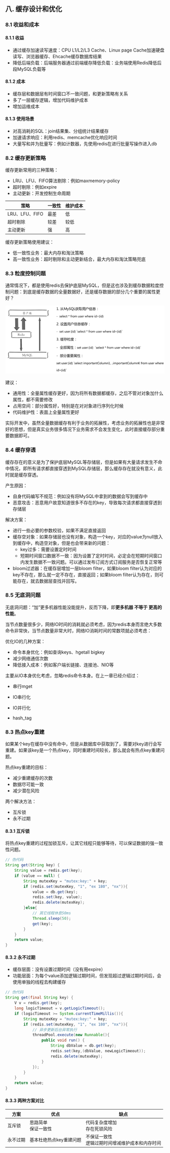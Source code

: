 ## 八. 缓存设计和优化

### 8.1 收益和成本

#### 8.1.1 收益

- 通过缓存加速读写速度：CPU L1/L2/L3 Cache、Linux page Cache加速硬盘读写、浏览器缓存、Ehcache缓存数据库结果
- 降低后端负载：后端服务器通过前端缓存降低负载：业务端使用Redis降低后段MySQL负载等

#### 8.1.2 成本

- 缓存层和数据层有时间窗口不一致问题，和更新策略有关系
- 多了一层缓存逻辑，增加代码维护成本
- 增加运维成本

#### 8.1.3 使用场景

- 对高消耗的SQL：join结果集、分组统计结果缓存
- 加速请求响应：利用redis、memcache优化响应时间
- 大量写和并为批量写：例如计数器，先使用redis在进行批量写操作进入db

### 8.2 缓存更新策略

缓存更新常用的三种策略：

- LRU、LFU、FIFO算法剔除：例如maxmemory-policy
- 超时剔除：例如expire
- 主动更新：开发控制生命周期

| 策略           | 一致性 | 维护成本 |
| -------------- | ------ | -------- |
| LRU、LFU、FIFO | 最差   | 低       |
| 超时剔除       | 较差   | 较低     |
| 主动更新       | 强     | 高       |

缓存更新策略使用建议：

- 低一致性业务：最大内存和淘汰策略
- 高一致性业务：超时剔除和主动更新结合，最大内存和淘汰策略兜底



### 8.3 粒度控制问题

通常情况下，都是使用redis去保护底层MySQL，但是这也涉及到缓存数据粒度控制问题：到底是缓存数据的全量数据好，还是缓存数据的部分几个重要的属性更好？

<img src="./pics/粒度控制问题.png" style="zoom:75%;" />

建议：

- 通用性：全量属性缓存更好，因为将所有数据都缓存，之后不管对对象加什么属性，都不需要修改
- 占用空间：部分属性好，特别是在对对象进行序列化时候
- 代码维护性：表面上全量属性更好

实际开发中，虽然全量数据缓存有利于业务的拓展性，考虑业务的拓展性也是非常好的思想，但是真实业务很多情况下业务需求不会发生变化，此时直接缓存部分重要数据即可。

### 8.4 缓存穿透

缓存存在的意义是为了保护底层MySQL等存储层，但是如果有大量请求发生不命中情况，即所有请求都直接穿透到MySQL存储层，那么缓存存在就没有意义，此时就是缓存穿透。

产生原因：

- 自身代码编写不规范：例如没有将MySQL中拿到的数据会写到缓存中
- 恶意攻击：恶意用户故意知道很多不存在的key，导致每次请求都直接穿透到存储层

解决方案：

- 进行一些必要的参数校验，如果不满足直接返回
- 缓存空对象：如果存储层也没有对象，构造一个key，对应的value为null放入到缓存中，构造空对象，但是也会带来新的问题：
  - key过多：需要设置定时时间
  - 短期时间窗口数据不一致：因为设置了定时时间，必定会在短期时间窗口内发生数据不一致问题。可以通过发布订阅方式订阅服务是否恢复正常等
- bloom过滤器：在缓存层增加一层bloom filter，如果bloom filter认为对应的key不存在，那么就一定不存在，直接返回；如果bloom filter认为存在，则可能存在，就去数据层查找并回写。

### 8.5 无底洞问题

无底洞问题：“加”更多机器性能没能提升，反而下降，即**更多机器 不等于 更高的性能**。

当节点数量很多少，网络IO时间的消耗就必须考虑，因为redis本身而言绝大多数命令非常快，当节点数量非常大时，网络IO消耗时间的常数项就必须考虑：

优化IO的几种方案：

- 命令本身优化：例如查询keys、hgetall bigkey
- 减少网络通信次数
- 降低接入成本：例如客户端长链接、连接池、NIO等

主要从IO本身优化考虑，忽略redis命令本身。在上一章已经介绍过：

- 串行mget

- IO串行化
- IO并行化
- hash_tag

### 8.3 热点key重建

如果某个key在缓存中没有命中，但是从数据库中获取到了，需要对key进行会写重建。如果该key是一个热点key，同时重建时间较长，那么就会有热点key重建问题。

热点key重建的目标：

- 减少重建缓存的次数
- 数据尽可能一致
- 减少潜在风险

两个解决方法：

- 互斥锁
- 永不过期

#### 8.3.1 互斥锁

将热点key重建的过程加锁互斥，让其它线程只能够等待，可以保证数据的强一致性问题。

```java
// 伪代码
String get(String key) {
    String value = redis.get(key);
    if (value == null) {
        String mutexKey = "mutex:key:" + key;
        if (redis.set(mutexKey, "1", "ex 180", "nx")){
            value = db.get(key);
            redis.set(key, value);
            redis.delete(mutexKey);
        }else{
            // 其它线程休息50ms
            Thread.sleep(50);
            get(key);
        }
    }
    return value;
}
```

#### 8.3.2 永不过期

- 缓存层面：没有设置过期时间（没有用expire）
- 功能层面：为每个value添加逻辑过期时间，但发现超过逻辑过期时间后，会使用单独的线程去构建缓存

```java
// 伪代码
String get(final String key) {
    V v = redis.get(key);
    long logicTimeout = v.getLogicTimeout();
    if (logicTimeout >= System.currentTimeMillis()){
        String mutexKey = "mutex:key:" + key;
        if (redis.set(mutexKey, "1", "ex 180", "nx")){
            // 异步更新后台异常执行
            threadPool.execute(new Runnable(){
                public void run() {
                    String dbValue = db.get(key);
                    redis.set(key,(dbValue, newLogicTimeout));
                    redis.delete(mutexKey);
                }
            });
        }
    }
    return value;
}
```

#### 8.3.3 两种方案对比

| 方案     | 优点                     | 缺点                                                 |
| -------- | ------------------------ | ---------------------------------------------------- |
| 互斥锁   | 思路简单<br />保证一致性 | 代码复杂度增加<br />存在死锁风险                     |
| 永不过期 | 基本杜绝热点key重建问题  | 不保证一致性<br />逻辑过期时间增减维护成本和内存时间 |


